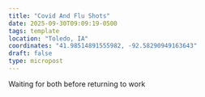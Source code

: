 ```yaml
---
title: "Covid And Flu Shots"
date: 2025-09-30T09:09:19-0500
tags: template
location: "Toledo, IA"
coordinates: "41.98514891555982, -92.58290949163643"
draft: false
type: micropost
---
```

Waiting for both before returning to work
